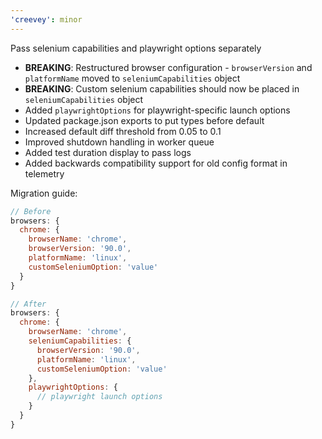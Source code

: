 ```yaml
---
'creevey': minor
---
```


Pass selenium capabilities and playwright options separately

- **BREAKING**: Restructured browser configuration - `browserVersion` and `platformName` moved to `seleniumCapabilities` object
- **BREAKING**: Custom selenium capabilities should now be placed in `seleniumCapabilities` object
- Added `playwrightOptions` for playwright-specific launch options
- Updated package.json exports to put types before default
- Increased default diff threshold from 0.05 to 0.1
- Improved shutdown handling in worker queue
- Added test duration display to pass logs
- Added backwards compatibility support for old config format in telemetry

Migration guide:

```js
// Before
browsers: {
  chrome: {
    browserName: 'chrome',
    browserVersion: '90.0',
    platformName: 'linux',
    customSeleniumOption: 'value'
  }
}

// After
browsers: {
  chrome: {
    browserName: 'chrome',
    seleniumCapabilities: {
      browserVersion: '90.0',
      platformName: 'linux',
      customSeleniumOption: 'value'
    },
    playwrightOptions: {
      // playwright launch options
    }
  }
}
```
